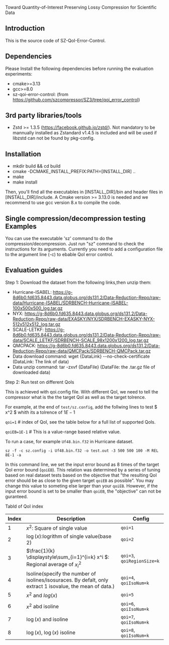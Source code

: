 Toward Quantity-of-Interest Preserving Lossy Compression for Scientific Data
## Introduction

This is the source code of SZ-QoI-Error-Control. 
## Dependencies

Please Install the following dependencies before running the evaluation experiments:

* cmake>=3.13
* gcc>=8.0
* sz-qoi-error-control: (from https://github.com/szcompressor/SZ3/tree/qoi_error_control)

## 3rd party libraries/tools

* Zstd >= 1.3.5 (https://facebook.github.io/zstd/). Not mandatory to be mannually installed as Zstandard v1.4.5 is included and will be used if libzstd can not be found by
  pkg-config.

## Installation

* mkdir build && cd build
* cmake -DCMAKE_INSTALL_PREFIX:PATH=[INSTALL_DIR] ..
* make
* make install

Then, you'll find all the executables in [INSTALL_DIR]/bin and header files in [INSTALL_DIR]/include. A Cmake version >= 3.13.0 is needed and we recommend to use gcc version 8.x to compile the code. 

## Single compression/decompression testing Examples

You can use the executable 'sz' command to do the compression/decompression. Just run "sz" command to check the instructions for its arguments.
Currently you need to add a configuration file to the argument line (-c) to ebable QoI error control. 

## Evaluation guides

Step 1: Download the dataset from the following links,then unzip them:

* Hurricane-ISABEL: https://g-8d6b0.fd635.8443.data.globus.org/ds131.2/Data-Reduction-Repo/raw-data/Hurricane-ISABEL/SDRBENCH-Hurricane-ISABEL-100x500x500_log.tar.gz
* NYX: https://g-8d6b0.fd635.8443.data.globus.org/ds131.2/Data-Reduction-Repo/raw-data/EXASKY/NYX/SDRBENCH-EXASKY-NYX-512x512x512_log.tar.gz
* SCALE-LETKF: https://g-8d6b0.fd635.8443.data.globus.org/ds131.2/Data-Reduction-Repo/raw-data/SCALE_LETKF/SDRBENCH-SCALE_98x1200x1200_log.tar.gz
* QMCPACK: https://g-8d6b0.fd635.8443.data.globus.org/ds131.2/Data-Reduction-Repo/raw-data/QMCPack/SDRBENCH-QMCPack.tar.gz
* Data download command: wget {DataLink} --no-check-certificate (DataLink: The link of data)
* Data unzip command: tar -zxvf {DataFile} (DataFile: the .tar.gz file of downloaded data)

Step 2: Run test on different QoIs

This is achieved with qoi.config file. With different QoI, we need to tell the compressor what is the the target QoI as well as the target tolrence. 

For example, at the end of `test/sz.config`, add the follwing lines to test $ x^2 $ whith its a tolrence of $1E-1$

`qoi=1` # index of QoI, see the table below for a full list of supported QoIs. 

`qoiEB=1E-1`  # This is a value-range based relative value.

To run a case, for example `Uf48.bin.f32` in Hurricane dataset.


`sz -f -c sz.config -i Uf48.bin.f32 -o test.out -3 500 500 100 -M REL 8E-1 -a`

In this command line, we set the input error bound as 8 times of the target QoI error bound (`qoiEB`). This relation was determined by a series of tuning based on real dataset tests based on the objective that "the resulting QoI error should be as close to the given target `qoiEB` as possible". You may change this value to someting else larger than your `qoiEB`. However, if the input error bound is set to be smaller than `qoiEB`, the "objective" can not be guranteed. 



Tabld of QoI index 

| Index | Description | Config |
| --- | ---- |----| 
| 1 | $x^2$: Square of single value | `qoi=1` |
| 2 | $\log(x)$:logrithm of single value(base 2) | `qoi=2`
| 3 | $\frac{1}{k} \displaystyle\sum_{i=1}^{i=k} x^i $: Regional average of $x_i^2$| `qoi=3`, `qoiRegionSize=k`|
| 4 | Isoline(specify the number of isolines/isosuraces. By defalt, only extract $1$ isovalue, the mean of data.)| `qoi=4`, `qoiIsoNum=k`|
| 5 | $x^2$ and $log(x)$ | `qoi=5`|
| 6 | $x^2$ abd isoline | `qoi=6`, `qoiIsoNum=k`|
| 7 | $\log(x)$ and isoline | `qoi=7`, `qoiIsoNum=k`|
| 8 | $\log(x)$, $\log(x)$ isoline | `qoi=8`, `qoiIsoNum=k`|



